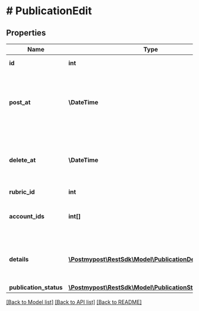 # # PublicationEdit

## Properties

Name | Type | Description | Notes
------------ | ------------- | ------------- | -------------
**id** | **int** | Publication ID |
**post_at** | **\DateTime** | The scheduled or actual date and time when the post is (or was) published |
**delete_at** | **\DateTime** | The scheduled date and time for automatic deletion of the pos | [optional]
**rubric_id** | **int** | Rubric ID | [optional]
**account_ids** | **int[]** | List of account IDs where the post will be published |
**details** | [**\Postmypost\RestSdk\Model\PublicationDetail[]**](PublicationDetail.md) | Publication details for each account or account group |
**publication_status** | [**\Postmypost\RestSdk\Model\PublicationStatusEnumEdit**](PublicationStatusEnumEdit.md) |  |

[[Back to Model list]](../../README.md#models) [[Back to API list]](../../README.md#endpoints) [[Back to README]](../../README.md)
